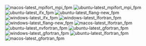  ![macos-latest_mpifort_mpi_fpm](https://img.shields.io/badge/macos--latest_mpifort_mpi_fpm-cancelled-lightgrey) ![ubuntu-latest_mpifort_mpi_fpm](https://img.shields.io/badge/ubuntu--latest_mpifort_mpi_fpm-cancelled-lightgrey) ![ubuntu-latest_ifx_fpm](https://img.shields.io/badge/ubuntu--latest_ifx_fpm-cancelled-lightgrey) ![ubuntu-latest_flang-new_fpm](https://img.shields.io/badge/ubuntu--latest_flang--new_fpm-passing-brightgreen) ![windows-latest_ifx_fpm](https://img.shields.io/badge/windows--latest_ifx_fpm-cancelled-lightgrey) ![windows-latest_lfortran_fpm](https://img.shields.io/badge/windows--latest_lfortran_fpm-cancelled-lightgrey) ![windows-latest_flang-new_fpm](https://img.shields.io/badge/windows--latest_flang--new_fpm-cancelled-lightgrey) ![macos-latest_lfortran_fpm](https://img.shields.io/badge/macos--latest_lfortran_fpm-cancelled-lightgrey) ![ubuntu-latest_nvfortran_fpm](https://img.shields.io/badge/ubuntu--latest_nvfortran_fpm-cancelled-lightgrey) ![ubuntu-latest_gfortran_fpm](https://img.shields.io/badge/ubuntu--latest_gfortran_fpm-cancelled-lightgrey) ![windows-latest_gfortran_fpm](https://img.shields.io/badge/windows--latest_gfortran_fpm-cancelled-lightgrey) ![ubuntu-latest_lfortran_fpm](https://img.shields.io/badge/ubuntu--latest_lfortran_fpm-cancelled-lightgrey) ![macos-latest_gfortran_fpm](https://img.shields.io/badge/macos--latest_gfortran_fpm-cancelled-lightgrey)
